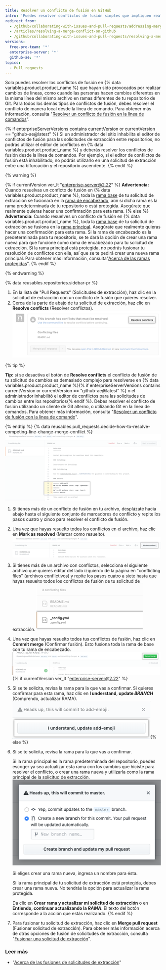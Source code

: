 ```yaml
---
title: Resolver un conflicto de fusión en GitHub
intro: 'Puedes resolver conflictos de fusión simples que impliquen realizar cambios de líneas en GitHub, usando el editor de conflictos.'
redirect_from:
  - /github/collaborating-with-issues-and-pull-requests/addressing-merge-conflicts/resolving-a-merge-conflict-on-github
  - /articles/resolving-a-merge-conflict-on-github
  - /github/collaborating-with-issues-and-pull-requests/resolving-a-merge-conflict-on-github
versions:
  free-pro-team: '*'
  enterprise-server: '*'
  github-ae: '*'
topics:
  - Pull requests
---
```


Solo puedes resolver los conflictos de fusión en {% data variables.product.product_name %} que hayan sido provocados por realizar cambios de líneas, como cuando las personas hacen cambios diferentes en la misma línea del mismo archivo en ramas diferentes de tu repositorio de Git. Para todos los demás tipos de conflictos de fusión, debes resolver el conflicto de manera local desde la línea de comando. Para obtener más información, consulta "[Resolver un conflicto de fusión en la línea de comandos](/articles/resolving-a-merge-conflict-using-the-command-line/)".

{% if enterpriseServerVersions contains currentVersion or currentVersion == "github-ae@latest" %}
Si un administrador del sitio inhabilita el editor de conflictos de fusión para las solicitudes de extracción entre repositorios, no podrás utilizar el editor de conflictos en {% data variables.product.product_name %} y deberás resolver los conflictos de fusión desde la línea de comandos. Por ejemplo, si el editor de conflictos de fusión está inhabilitado, no podrás utilizarlo en una solicitud de extracción entre una bifurcación y el repositorio ascendente.
{% endif %}

{% warning %}

{% if currentVersion ver_lt "enterprise-server@2.22" %}
**Advertencia:** Cuando resuelvas un conflcto de fusión en {% data variables.product.product_name %}, toda la [rama base](/github/getting-started-with-github/github-glossary#base-branch) de tu solicitud de extracción se fusionará en la [rama de encabezado](/github/getting-started-with-github/github-glossary#head-branch), aún si dicha rama es la rama predeterminada de tu repositorio o está protegida. Asegúrate que realmente quieras hacer una confirmación para esta rama.
{% else %}
**Advertencia:** Cuando resuelves un conflicto de fusión en {% data variables.product.product_name %}, toda la [rama base](/github/getting-started-with-github/github-glossary#base-branch) de tu solicitud de extracción se fusiona en la [rama principal](/github/getting-started-with-github/github-glossary#head-branch). Asegúrate que realmente quieras hacer una confirmación para esta rama. Si la rama de encabezado es la predeterminada para tu repositorio, se te dará la opción de crear una rama nueva para que funcione como rama de encabezado para tu solicitud de extracción. Si la rama principal está protegida, no podrás fusionar tu resolución de conflictos con ella, así que se te pedirá crear una nueva rama principal. Para obtener más información, consulta"[Acerca de las ramas protegidas](/github/administering-a-repository/about-protected-branches)".
{% endif %}

{% endwarning %}

{% data reusables.repositories.sidebar-pr %}
1. En la lista de "Pull Requests" (Solicitudes de extracción), haz clic en la solicitud de extracción con un conflicto de fusión que quieres resolver.
1. Cerca de la parte de abajo de tu solicitud de extracción, haz clic en **Resolve conflicts** (Resolver conflictos). ![Botón para resolver conflictos de fusión](/assets/images/help/pull_requests/resolve-merge-conflicts-button.png)

 {% tip %}

 **Tip:** si se desactiva el botón de **Resolve conflicts** el conflicto de fusión de tu solicitud de cambios es demasiado complejo para resolverse en {% data variables.product.product_name %}{% if enterpriseServerVersions contains currentVersion or currentVersion == "github-ae@latest" %} o el administrador inhabilitó el editor de conflictos para las solicitudes de cambios entre los repositorios{% endif %}. Debes resolver el conflicto de fusión utilizando un cliente de Git alterno, o utilizando Git en la línea de comandos. Para obtener más información, consulta "[Resolver un conflicto de fusión con la línea de comando](/articles/resolving-a-merge-conflict-using-the-command-line)".

 {% endtip %}
{% data reusables.pull_requests.decide-how-to-resolve-competing-line-change-merge-conflict %}
 ![Ver el ejemplo de conflicto de fusión con los marcadores de conflicto](/assets/images/help/pull_requests/view-merge-conflict-with-markers.png)
1. Si tienes más de un conflicto de fusión en tu archivo, desplázate hacia abajo hasta el siguiente conjunto de marcadores de conflicto y repite los pasos cuatro y cinco para resolver el conflicto de fusión.
1. Una vez que hayas resuelto todos los conflictos en el archivo, haz clic en **Mark as resolved** (Marcar como resuelto). ![Dar clic en el botón de marcar como resuelto](/assets/images/help/pull_requests/mark-as-resolved-button.png)
1. Si tienes más de un archivo con conflictos, selecciona el siguiente archivo que quieres editar del lado izquierdo de la página en "conflicting files" (archivos conflictivos) y repite los pasos cuatro a siete hasta que hayas resuelto todos los conflictos de fusión de tu solicitud de extracción. ![Seleccionar el siguiente archivo conflictivo, de ser aplicable](/assets/images/help/pull_requests/resolve-merge-conflict-select-conflicting-file.png)
1. Una vez que hayas resuelto todos tus conflictos de fusión, haz clic en **Commit merge** (Confirmar fusión). Esto fusiona toda la rama de base con tu rama de encabezado. ![Resolve merge conflicts button](/assets/images/help/pull_requests/merge-conflict-commit-changes.png){% if currentVersion ver_lt "enterprise-server@2.22" %}
1. Si se te solicita, revisa la rama para la que vas a confirmar. Si quieres confirmar para esta rama, haz clic en **I understand, update _BRANCH_** (Comprendo, actualizar RAMA). ![Merge conflict confirmation window](/assets/images/help/pull_requests/merge-conflict-confirmation.png){% else %}
1. Si se te solicita, revisa la rama para la que vas a confirmar.

   Si la rama principal es la rama predeterminada del repositorio, puedes escoger ya sea actualizar esta rama con los cambios que hiciste para resolver el conflicto, o crear una rama nueva y utilizarla como la rama principal de la solicitud de extracción. ![Mensaje para revisar la rama que se actualizará](/assets/images/help/pull_requests/conflict-resolution-merge-dialog-box.png)

   Si eliges crear una rama nueva, ingresa un nombre para ésta.

   Si la rama principal de tu solicitud de extracción está protegida, debes crear una rama nueva. No tendrás la opción para actualizar la rama protegida.

   Da clic en **Crear rama y actualizar mi solicitud de extracción** o en **Entiendo, continuar actualizando la _RAMA_**. El texto del botón corresponde a la acción que estás realizando.
{% endif %}
1. Para fusionar tu solicitud de extracción, haz clic en **Merge pull request** (Fusionar solicitud de extracción). Para obtener más información acerca de otras opciones de fusión de solicitudes de extracción, consulta "[Fusionar una solicitud de extracción](/articles/merging-a-pull-request/)".

### Leer más

- "[Acerca de las fusiones de solicitudes de extracción](/articles/about-pull-request-merges/)"
